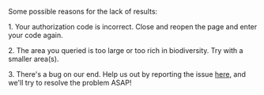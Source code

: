 <p>Some possible reasons for the lack of results:</p>
<p>1. Your authorization code is incorrect. Close and reopen the page and enter your code again.</p>
<p>2. The area you queried is too large or too rich in biodiversity. Try with a smaller area(s).</p>
<p>3. There's a bug on our end. Help us out by reporting the issue <a href="https://forms.gle/VZZPXoctt1qXpdJUA">here</a>, and we'll try to resolve the problem ASAP!</p>
